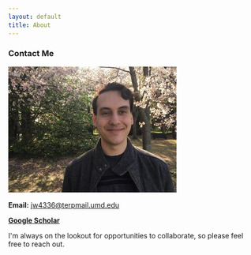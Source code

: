 ```yaml
---
layout: default
title: About
---
```

### Contact Me

![Me](/img/jlw.jpeg)

**Email:** jw4336@terpmail.umd.edu

**[Google Scholar](https://scholar.google.com/citations?user=IaAUSiQAAAAJ&hl=en)**

I'm always on the lookout for opportunities to collaborate, so please feel free to reach out.


